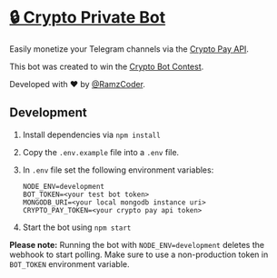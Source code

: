# [🔒 Crypto Private Bot](https://t.me/CryptoPrivateBot)

Easily monetize your Telegram channels via the [Crypto Pay API](https://t.me/CryptoBotEN/34).

This bot was created to win the [Crypto Bot Contest](https://t.me/CryptoBotRU/74).

Developed with ❤️ by [@RamzCoder](https://t.me/RamzCoder).

## Development

1. Install dependencies via `npm install`

2. Copy the `.env.example` file into a `.env` file.

3. In `.env` file set the following environment variables:

    ```env
    NODE_ENV=development
    BOT_TOKEN=<your test bot token>
    MONGODB_URI=<your local mongodb instance uri>
    CRYPTO_PAY_TOKEN=<your crypto pay api token>
    ```

4. Start the bot using `npm start`

**Please note:** Running the bot with `NODE_ENV=development` deletes the webhook to start polling. Make sure to use a non-production token in `BOT_TOKEN` environment variable.

